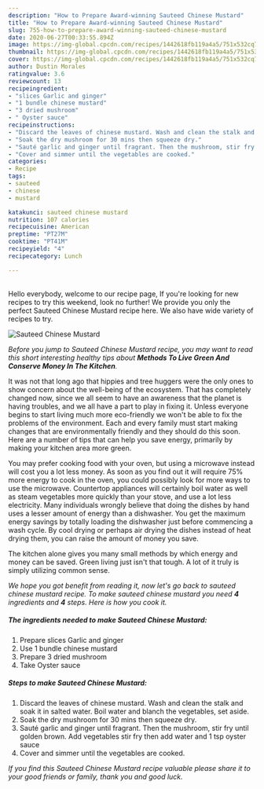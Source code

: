```yaml
---
description: "How to Prepare Award-winning Sauteed Chinese Mustard"
title: "How to Prepare Award-winning Sauteed Chinese Mustard"
slug: 755-how-to-prepare-award-winning-sauteed-chinese-mustard
date: 2020-06-27T00:33:55.894Z
image: https://img-global.cpcdn.com/recipes/1442618fb119a4a5/751x532cq70/sauteed-chinese-mustard-recipe-main-photo.jpg
thumbnail: https://img-global.cpcdn.com/recipes/1442618fb119a4a5/751x532cq70/sauteed-chinese-mustard-recipe-main-photo.jpg
cover: https://img-global.cpcdn.com/recipes/1442618fb119a4a5/751x532cq70/sauteed-chinese-mustard-recipe-main-photo.jpg
author: Dustin Morales
ratingvalue: 3.6
reviewcount: 13
recipeingredient:
- "slices Garlic and ginger"
- "1 bundle chinese mustard"
- "3 dried mushroom"
- " Oyster sauce"
recipeinstructions:
- "Discard the leaves of chinese mustard. Wash and clean the stalk and soak it in salted water. Boil water and blanch the vegetables, set aside."
- "Soak the dry mushroom for 30 mins then squeeze dry."
- "Sauté garlic and ginger until fragrant. Then the mushroom, stir fry until golden brown. Add vegetables stir fry then add water and 1 tsp oyster sauce"
- "Cover and simmer until the vegetables are cooked."
categories:
- Recipe
tags:
- sauteed
- chinese
- mustard

katakunci: sauteed chinese mustard 
nutrition: 107 calories
recipecuisine: American
preptime: "PT27M"
cooktime: "PT41M"
recipeyield: "4"
recipecategory: Lunch

---
```

<br>
Hello everybody, welcome to our recipe page, If you're looking for new recipes to try this weekend, look no further! We provide you only the perfect Sauteed Chinese Mustard recipe here. We also have wide variety of recipes to try.
<br>


![Sauteed Chinese Mustard](https://img-global.cpcdn.com/recipes/1442618fb119a4a5/751x532cq70/sauteed-chinese-mustard-recipe-main-photo.jpg)

<i>Before you jump to Sauteed Chinese Mustard recipe, you may want to read this short interesting healthy tips about 
<strong>Methods To Live Green And Conserve Money In The Kitchen</strong>.</i>
</br>

It was not that long ago that hippies and tree huggers were the only ones to show concern about the well-being of the ecosystem. That has completely changed now, since we all seem to have an awareness that the planet is having troubles, and we all have a part to play in fixing it. Unless everyone begins to start living much more eco-friendly we won't be able to fix the problems of the environment. Each and every family must start making changes that are environmentally friendly and they should do this soon. Here are a number of tips that can help you save energy, primarily by making your kitchen area more green.

You may prefer cooking food with your oven, but using a microwave instead will cost you a lot less money. As soon as you find out it will require 75% more energy to cook in the oven, you could possibly look for more ways to use the microwave. Countertop appliances will certainly boil water as well as steam vegetables more quickly than your stove, and use a lot less electricity. Many individuals wrongly believe that doing the dishes by hand uses a lesser amount of energy than a dishwasher. You get the maximum energy savings by totally loading the dishwasher just before commencing a wash cycle. By cool drying or perhaps air drying the dishes instead of heat drying them, you can raise the amount of money you save.

The kitchen alone gives you many small methods by which energy and money can be saved. Green living just isn't that tough. A lot of it truly is simply utilizing common sense.


<i>We hope you got benefit from reading it, now let's go back to sauteed chinese mustard recipe. To make sauteed chinese mustard you need <strong>4</strong> ingredients and <strong>4</strong> steps. Here is how you cook it.
</i>

##### The ingredients needed to make Sauteed Chinese Mustard:

1. Prepare slices Garlic and ginger
1. Use 1 bundle chinese mustard
1. Prepare 3 dried mushroom
1. Take  Oyster sauce


##### Steps to make Sauteed Chinese Mustard:

1. Discard the leaves of chinese mustard. Wash and clean the stalk and soak it in salted water. Boil water and blanch the vegetables, set aside.
1. Soak the dry mushroom for 30 mins then squeeze dry.
1. Sauté garlic and ginger until fragrant. Then the mushroom, stir fry until golden brown. Add vegetables stir fry then add water and 1 tsp oyster sauce
1. Cover and simmer until the vegetables are cooked.


<i>If you find this Sauteed Chinese Mustard recipe valuable please share it to your good friends or family, thank you and good luck.</i>

